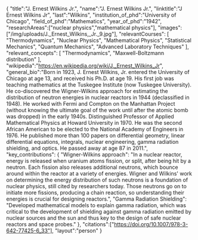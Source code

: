 {
    "title":"J. Ernest Wilkins Jr.",
    "name":"J. Ernest Wilkins Jr.",
    "linktitle":"J Ernest Wilkins Jr",
    "last":"Wilkins",
    "institution_of_phd":"University of Chicago",
    "field_of_phd":"Mathematics",
    "year_of_phd":"1942",
    "researchAreas":["nuclear physics","mathematical physics"],
    "images": ["/img/uploads/J._Ernest_Wilkins,_Jr._9.jpg"],
    "relevantCourses": [
        "Thermodynamics",
        "Nuclear Physics",
        "Mathematical Physics",
        "Statistical Mechanics",
        "Quantum Mechanics",
        "Advanced Laboratory Techniques"
    ],
    "relevant_concepts": [
        "Thermodynamics",
        "Maxwell-Boltzmann distribution"
    ],
    "wikipedia":"https://en.wikipedia.org/wiki/J._Ernest_Wilkins_Jr",
    "general_bio":"Born in 1923, J. Ernest Wilkins, Jr. entered the University of Chicago at age 13, and received his Ph.D. at age 19. His first job was teaching mathematics at the Tuskegee Institute (now Tuskegee University). He co-discovered the Wigner-Wilkins approach for estimating the distribution of neutron energies in nuclear reactors in 1944 (declassified in 1948). He worked with Fermi and Compton on the Manhattan Project (without knowing the ultimate goal of the work until after the atomic bomb was dropped) in the early 1940s. Distinguished Professor of Applied Mathematical Physics at Howard University in 1970. He was the second African American to be elected to the National Academy of Engineers in 1976. He published more than 100 papers on differential geometry, linear differential equations, integrals, nuclear engineering, gamma radiation shielding, and optics. He passed away at age 87 in 2011.",
    "key_contributions": {
        "Wigner-Wilkins approach": "In a nuclear reactor, energy is released when uranium atoms fission, or split, after being hit by a neutron. Each fission also releases additional neutrons, which bounce around within the reactor at a variety of energies. Wigner and Wilkins' work on determining the energy distribution of such neutrons is a foundation of nuclear physics, still cited by researchers today. Those neutrons go on to initiate more fissions, producing a chain reaction, so understanding their energies is crucial for designing reactors.", 
        "Gamma Radiation Shielding": "Developed mathematical models to explain gamma radiation, which was critical to the development of shielding against gamma radiation emitted by nuclear sources and the sun and thus key to the design of safe nuclear reactors and space probes."
    },
    "citations":["https://doi.org/10.1007/978-3-642-77425-6_33"],
    "layout":"person"
}
